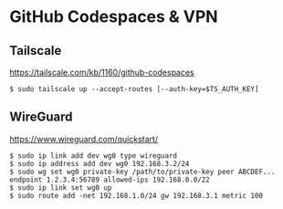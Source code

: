 # GitHub Codespaces & VPN

## Tailscale

https://tailscale.com/kb/1160/github-codespaces

```shell
$ sudo tailscale up --accept-routes [--auth-key=$TS_AUTH_KEY]
```

## WireGuard

https://www.wireguard.com/quickstart/

```shell
$ sudo ip link add dev wg0 type wireguard
$ sudo ip address add dev wg0 192.168.3.2/24
$ sudo wg set wg0 private-key /path/to/private-key peer ABCDEF... endpoint 1.2.3.4:56789 allowed-ips 192.168.0.0/22
$ sudo ip link set wg0 up
$ sudo route add -net 192.168.1.0/24 gw 192.168.3.1 metric 100
```
